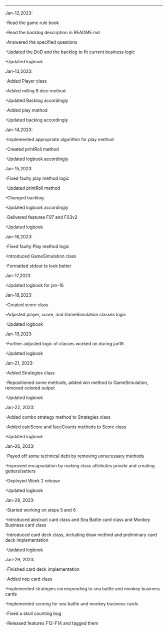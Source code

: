 ----
Jan-12,2023:

-Read the game rule book

-Read the backlog description in README.md

-Answered the specified questions
 
-Updated the DoD and the backlog to fit current business logic

-Updated logbook

Jan-13,2023:

-Added Player class

-Added rolling 8 dice method

-Updated Backlog accordingly

-Added play method

-Updated backlog accordingly


Jan-14,2023:

-Implemented appropriate algorithm for play method

-Created printRoll method

-Updated logbook accordingly

Jan-15,2023:

-Fixed faulty play method logic

-Updated printRoll method

-Changed backlog

-Updated logbook accordingly

-Delivered features F07 and F03v2

-Updated logbook

Jan-16,2023:

-Fixed faulty Play method logic

-Introduced GameSimulation class

-Formatted stdout to look better


Jan-17,2023

-Updated logbook for jan-16

Jan-18,2023:

-Created score class

-Adjusted player, score, and GameSimulation classes logic

-Updated logbook

Jan-19,2023:

-Further adjusted logic of classes worked on during jan18

-Updated logbook

Jan-21, 2023:

-Added Strategies class

-Repositioned some methods, added win method to GameSimulation, removed colored output

-Updated logbook

Jan-22, 2023:

-Added combo strategy method to Strategies class

-Added calcScore and faceCounts methods to Score class

-Updated logbook

Jan-26, 2023:

-Payed off some technical debt by removing unnecessary methods

-Improved encapsulation by making class attributes private and creating getters/setters

-Deployed Week 2 release

-Updated logbook

Jan-28, 2023:

-Started working on steps 5 and 6

-Introduced abstract card class and Sea Battle card class and Monkey Business card class

-Introduced card deck class, including draw method and preliminary card deck implementation

-Updated logbook

Jan-29, 2023:

-Finished card deck implementation

-Added nop card class

-Implemented strategies corresponding to sea battle and monkey business cards

-Implemented scoring for sea battle and monkey business cards

-Fixed a skull counting bug

-Released features F12-F14 and tagged them




